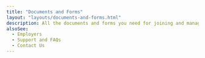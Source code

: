 ```yaml
---
title: "Documents and Forms"
layout: "layouts/documents-and-forms.html"
description: All the documents and forms you need for joining and managing your ethical, fossil fuel free superannuation or pension fund with Future Super.
alsoSee:
  - Employers
  - Support and FAQs
  - Contact Us
---
```

